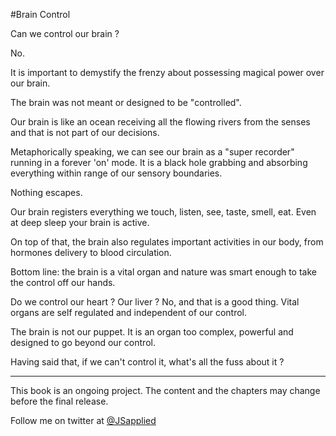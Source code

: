 #Brain Control

Can we control our brain ?

No.

It is important to demystify the frenzy about possessing magical power over our brain. 

The brain was not meant or designed to be "controlled".

Our brain is like an ocean receiving all the flowing rivers from the senses and that is not part of our decisions. 

Metaphorically speaking, we can see our brain as a "super recorder" running in a forever 'on' mode. It is a black hole grabbing and absorbing everything within range of our sensory boundaries. 

Nothing escapes.

Our brain registers everything we touch, listen, see, taste, smell, eat. Even at deep sleep your brain is active. 

On top of that, the brain also regulates important activities in our body, from hormones delivery to blood circulation.

Bottom line: the brain is a vital organ and nature was smart enough to take the control off our hands. 

Do we control our heart ? Our liver ? No, and that is a good thing. Vital organs are self regulated and independent of our control. 

The brain is not our puppet. It is an organ too complex, powerful and designed to go beyond our control.

Having said that, if we can't control it, what's all the fuss about it ?


***

This book is an ongoing project. The content and the chapters may change before the final release.

Follow me on twitter at [@JSapplied](https://twitter.com/JSapplied) 


